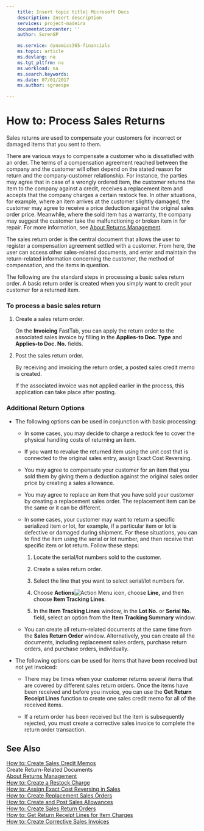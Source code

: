 ```yaml
---
    title: Insert topic title| Microsoft Docs
    description: Insert description
    services: project-madeira
    documentationcenter: ''
    author: SorenGP

    ms.service: dynamics365-financials
    ms.topic: article
    ms.devlang: na
    ms.tgt_pltfrm: na
    ms.workload: na
    ms.search.keywords:
    ms.date: 07/01/2017
    ms.author: sgroespe

---
```

# How to: Process Sales Returns
Sales returns are used to compensate your customers for incorrect or damaged items that you sent to them.  
  
 There are various ways to compensate a customer who is dissatisfied with an order. The terms of a compensation agreement reached between the company and the customer will often depend on the stated reason for return and the company-customer relationship. For instance, the parties may agree that in case of a wrongly ordered item, the customer returns the item to the company against a credit, receives a replacement item and accepts that the company charges a certain restock fee. In other situations, for example, where an item arrives at the customer slightly damaged, the customer may agree to receive a price deduction against the original sales order price. Meanwhile, where the sold item has a warranty, the company may suggest the customer take the malfunctioning or broken item in for repair. For more information, see [About Returns Management](../about-returns-management.md).  
  
 The sales return order is the central document that allows the user to register a compensation agreement settled with a customer. From here, the user can access other sales-related documents, and enter and maintain the return-related information concerning the customer, the method of compensation, and the items in question.  
  
 The following are the standard steps in processing a basic sales return order. A basic return order is created when you simply want to credit your customer for a returned item.  
  
### To process a basic sales return  
  
1.  Create a sales return order.  
  
     On the **Invoicing** FastTab, you can apply the return order to the associated sales invoice by filling in the **Applies-to Doc. Type** and **Applies-to Doc. No.** fields.  
  
2.  Post the sales return order.  
  
     By receiving and invoicing the return order, a posted sales credit memo is created.  
  
     If the associated invoice was not applied earlier in the process, this application can take place after posting.  
  
### Additional Return Options  
  
-   The following options can be used in conjunction with basic processing:  
  
    -   In some cases, you may decide to charge a restock fee to cover the physical handling costs of returning an item.  
  
    -   If you want to revalue the returned item using the unit cost that is connected to the original sales entry, assign Exact Cost Reversing.  
  
    -   You may agree to compensate your customer for an item that you sold them by giving them a deduction against the original sales order price by creating a sales allowance.  
  
    -   You may agree to replace an item that you have sold your customer by creating a replacement sales order. The replacement item can be the same or it can be different.  
  
    -   In some cases, your customer may want to return a specific serialized item or lot, for example, if a particular item or lot is defective or damaged during shipment. For these situations, you can to find the item using the serial or lot number, and then receive that specific item or lot return. Follow these steps:  
  
        1.  Locate the serial/lot numbers sold to the customer.  
  
        2.  Create a sales return order.  
  
        3.  Select the line that you want to select serial/lot numbers for.  
  
        4.  Choose **Actions**![Action Menu icon](../media/actionmenuicon.png "actionMenuIcon"), choose **Line,** and then choose **Item Tracking Lines**.  
  
        5.  In the **Item Tracking Lines** window, in the **Lot No.** or **Serial No.** field, select an option from the **Item Tracking Summary** window.  
  
    -   You can create all return-related documents at the same time from the **Sales Return Order** window. Alternatively, you can create all the documents, including replacement sales orders, purchase return orders, and purchase orders, individually.  
  
-   The following options can be used for items that have been received but not yet invoiced:  
  
    -   There may be times when your customer returns several items that are covered by different sales return orders. Once the items have been received and before you invoice, you can use the **Get Return Receipt Lines** function to create one sales credit memo for all of the received items.  
  
    -   If a return order has been received but the item is subsequently rejected, you must create a corrective sales invoice to complete the return order transaction.  
  
## See Also  
 [How to: Create Sales Credit Memos](../how-to-create-sales-credit-memos.md)   
 Create Return-Related Documents   
 [About Returns Management](../about-returns-management.md)   
 [How to: Create a Restock Charge](../how-to-create-a-restock-charge.md)   
 [How to: Assign Exact Cost Reversing in Sales](../how-to-assign-exact-cost-reversing-in-sales.md)   
 [How to: Create Replacement Sales Orders](../how-to-create-replacement-sales-orders.md)   
 [How to: Create and Post Sales Allowances](../how-to-create-and-post-sales-allowances.md)   
 [How to: Create Sales Return Orders](../how-to-create-sales-return-orders.md)   
 [How to: Get Return Receipt Lines for Item Charges](../how-to-get-return-receipt-lines-for-item-charges.md)   
 [How to: Create Corrective Sales Invoices](../how-to-create-corrective-sales-invoices.md)
